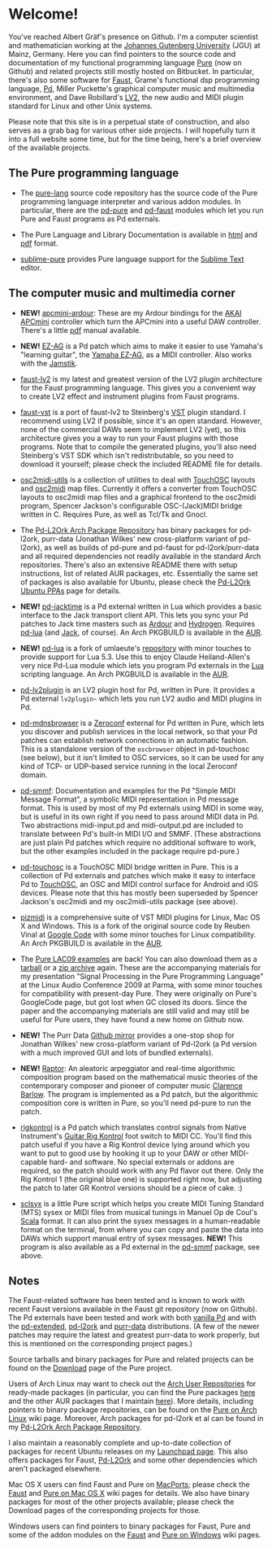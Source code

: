# Welcome!

You've reached Albert Gräf's presence on Github. I'm a computer scientist and
mathematician working at the [Johannes Gutenberg University][0] (JGU) at Mainz,
Germany. Here you can find pointers to the source code and documentation of my
functional programming language [Pure][1] (now on Github) and related projects
still mostly hosted on Bitbucket. In particular, there's also some software
for [Faust][5], Grame's functional dsp programming language, [Pd][7], Miller
Puckette's graphical computer music and multimedia environment, and Dave
Robillard's [LV2][11], the new audio and MIDI plugin standard for Linux and
other Unix systems.

Please note that this site is in a perpetual state of construction, and also
serves as a grab bag for various other side projects. I will hopefully turn it
into a full website some time, but for the time being, here's a brief overview
of the available projects.

## The Pure programming language

* The [pure-lang][2] source code repository has the source code of the Pure
  programming language interpreter and various addon modules. In particular,
  there are the [pd-pure](https://agraef.github.io/pure-docs/pd-pure.html) and
  [pd-faust](https://agraef.github.io/pure-docs/pd-faust.html) modules which let
  you run Pure and Faust programs as Pd externals.

* The Pure Language and Library Documentation is available in [html][3] and
  [pdf][4] format.

* [sublime-pure](https://bitbucket.org/agraef/sublime-pure) provides Pure
  language support for the [Sublime Text](http://www.sublimetext.com/) editor.

## The computer music and multimedia corner

* **NEW!** [apcmini-ardour](https://github.com/agraef/apcmini-ardour): These are my Ardour bindings for the [AKAI APCmini](http://www.akaipro.com/products/pad-controllers/apc-mini) controller which turn the APCmini into a useful DAW controller. There's a little [pdf](https://github.com/agraef/apcmini-ardour/blob/master/APCmini-Ardour.pdf) manual available.

* **NEW!** [EZ-AG](https://github.com/agraef/ez-ag) is a Pd patch which aims to make it easier to use Yamaha's "learning guitar", the [Yamaha EZ-AG](https://www.bhphotovideo.com/c/product/353860-REG/Yamaha_EZAG_EZ_AG_Self_Teaching_Guitar.html), as a MIDI controller. Also works with the [Jamstik](https://jamstik.com/).

* [faust-lv2](https://bitbucket.org/agraef/faust-lv2) is my latest and
  greatest version of the LV2 plugin architecture for the Faust programming
  language. This gives you a convenient way to create LV2 effect and
  instrument plugins from Faust programs.

* [faust-vst](https://bitbucket.org/agraef/faust-vst) is a port of
  faust-lv2 to Steinberg's [VST][19] plugin standard. I recommend using LV2 if
  possible, since it's an open standard. However, none of the commercial DAWs
  seem to implement LV2 (yet), so this architecture gives you a way to run
  your Faust plugins with those programs. Note that to compile the generated
  plugins, you'll also need Steinberg's VST SDK which isn't redistributable,
  so you need to download it yourself; please check the included README file
  for details.

* [osc2midi-utils](https://bitbucket.org/agraef/osc2midi-utils) is a
  collection of utilities to deal with [TouchOSC][12] layouts and
  [osc2midi][20] map files. Currently it offers a converter from TouchOSC
  layouts to osc2midi map files and a graphical frontend to the osc2midi
  program, Spencer Jackson's configurable OSC-(Jack)MIDI bridge written in C.
  Requires Pure, as well as Tcl/Tk and Gnocl.

* The [Pd-L2Ork Arch Package Repository](https://l2orkaur.bitbucket.io/)
  has binary packages for pd-l2ork, purr-data (Jonathan Wilkes' new
  cross-platform variant of pd-l2ork),
  as well as builds of pd-pure and pd-faust for pd-l2ork/purr-data and all
  required dependencies not readily available in the standard Arch
  repositories. There's also an extensive README there with setup
  instructions, list of related AUR packages, etc. Essentially the same set of
  packages is also available for Ubuntu, please check the
  [Pd-L2Ork Ubuntu PPAs](https://l2orkubuntu.bitbucket.io/) page for details.

* **NEW!** [pd-jacktime](https://github.com/agraef/pd-jacktime) is a Pd external written in Lua which provides a basic interface to the Jack transport client API. This lets you sync your Pd patches to Jack time masters such as [Ardour](https://ardour.org/) and [Hydrogen](http://hydrogen-music.org). Requires [pd-lua](https://github.com/agraef/pd-lua) (and [Jack](http://jackaudio.org/), of course). An Arch PKGBUILD is available in the [AUR](https://aur.archlinux.org/packages/pd-jacktime-git/).

* **NEW!** [pd-lua](https://github.com/agraef/pd-lua) is a fork of umlaeute's [repository](https://anonscm.debian.org/git/pkg-multimedia/pd-lua.git) with minor touches to provide support for Lua 5.3. Use this to enjoy Claude Heiland-Allen's very nice Pd-Lua module which lets you program Pd externals in the [Lua](http://www.lua.org/) scripting language. An Arch PKGBUILD is available in the [AUR](https://aur.archlinux.org/packages/pd-lua-git/).

* [pd-lv2plugin](https://bitbucket.org/agraef/pd-lv2plugin) is an LV2 plugin
  host for Pd, written in Pure. It provides a Pd external `lv2plugin~`
  which lets you run LV2 audio and MIDI plugins in Pd.

* [pd-mdnsbrowser](https://bitbucket.org/agraef/pd-mdnsbrowser) is a
  [Zeroconf](http://en.wikipedia.org/wiki/Zero-configuration_networking)
  external for Pd written in Pure, which lets you discover and publish
  services in the local network, so that your Pd patches can establish network
  connections in an automatic fashion. This is a standalone version of the
  `oscbrowser` object in pd-touchosc (see below), but it isn't limited to OSC
  services, so it can be used for any kind of TCP- or UDP-based service
  running in the local Zeroconf domain.

* [pd-smmf](https://bitbucket.org/agraef/pd-smmf): Documentation and
  examples for the Pd "Simple MIDI Message Format", a symbolic MIDI
  representation in Pd message format. This is used by most of my Pd externals
  using MIDI in some way, but is useful in its own right if you need to pass
  around MIDI data in Pd. Two abstractions midi-input.pd and midi-output.pd
  are included to translate between Pd's built-in MIDI I/O and SMMF. (These
  abstractions are just plain Pd patches which require no additional software
  to work, but the other examples included in the package require pd-pure.)

* [pd-touchosc](https://bitbucket.org/agraef/pd-touchosc) is a TouchOSC MIDI
  bridge written in Pure. This is a collection of Pd externals and patches
  which make it easy to interface Pd to [TouchOSC][12], an OSC and MIDI
  control surface for Android and iOS devices. Please note that this has
  mostly been superseded by Spencer Jackson's osc2midi and my osc2midi-utils
  package (see above).

* [pizmidi](https://bitbucket.org/agraef/pizmidi/) is a comprehensive
  suite of VST MIDI plugins for Linux, Mac OS X and Windows. This is a fork of
  the original source code by Reuben Vinal at [Google Code](https://code.google.com/archive/p/pizmidi/)
  with some minor touches for Linux compatibility. An Arch PKGBUILD is available
  in the [AUR](https://aur.archlinux.org/packages/pizmidi-git/).

* The [Pure LAC09 examples](https://github.com/agraef/pure-lac09) are back! You can also download them as a [tarball](https://github.com/agraef/pure-lac09/archive/1.0.tar.gz) or a [zip archive](https://github.com/agraef/pure-lac09/archive/1.0.zip) again. These are the accompanying materials for my presentation "Signal Processing in the Pure Programming Language" at the Linux Audio Conference 2009 at Parma, with some minor touches for compatibility with present-day Pure. They were originally on Pure's GoogleCode page, but got lost when GC closed its doors. Since the paper and the accompanying materials are still valid and may still be useful for Pure users, they have found a new home on Github now.

* **NEW!** The Purr Data [Github mirror][21] provides a one-stop shop for
  Jonathan Wilkes' new cross-platform variant of Pd-l2ork (a Pd version with a
  much improved GUI and lots of bundled externals).

* **NEW!** [Raptor](https://github.com/agraef/raptor): An aleatoric arpeggiator and real-time algorithmic composition program based on the mathematical music theories of the contemporary composer and pioneer of computer music [Clarence Barlow](https://en.wikipedia.org/wiki/Clarence_Barlow). The program is implemented as a Pd patch, but the algorithmic composition core is written in Pure, so you'll need pd-pure to run the patch.

* [rigkontrol](https://bitbucket.org/agraef/rigkontrol) is a Pd patch
  which translates control signals from Native Instrument's [Guitar Rig Kontrol](http://www.soundonsound.com/sos/sep04/articles/niguitar.htm#2)
  foot switch to MIDI CC. You'll find this patch useful if you have a Rig Kontrol
  device lying around which you want to put to good use by hooking it up to your
  DAW or other MIDI-capable hard- and software. No special externals or addons
  are required, so the patch should work with any Pd flavor out there. Only the
  Rig Kontrol 1 (the original blue one) is supported right now, but adjusting the
  patch to later GR Kontrol versions should be a piece of cake. :)

* [sclsyx](https://bitbucket.org/agraef/sclsyx) is a little Pure script which
  helps you create MIDI Tuning Standard (MTS) sysex or MIDI files from musical
  tunings in Manuel Op de Coul's [Scala](http://www.huygens-fokker.org/scala/)
  format. It can also print the sysex messages in a human-readable format on the
  terminal, from where you can copy and paste the data into DAWs which support
  manual entry of sysex messages. **NEW!** This program is also available as a
  Pd external in the [pd-smmf](https://bitbucket.org/agraef/pd-smmf) package,
  see above.

## Notes

The Faust-related software has been tested and is known to work with recent
Faust versions available in the Faust git repository (now on Github). The Pd
externals have been tested and work with both [vanilla Pd][8] and with
the [pd-extended][9], [pd-l2ork][10] and [purr-data][21] distributions. (A few
of the newer patches may require the latest and greatest purr-data to work
properly, but this is mentioned on the corresponding project pages.)

Source tarballs and binary packages for Pure and related projects can be found
on the [Download](https://github.com/agraef/pure-lang/releases) page of
the Pure project.

Users of Arch Linux may want to check out the [Arch User Repositories][13] for
ready-made packages (in particular, you can find the Pure packages
[here](https://aur.archlinux.org/packages/?SeB=m&K=pure-aur&PP=100) and the other
AUR packages that I maintain [here](https://aur.archlinux.org/packages/?SeB=m&K=aggraef&PP=100)).
More details, including pointers to binary package repositories, can be found on
the [Pure on Arch Linux][14] wiki page. Moreover, Arch packages for pd-l2ork et
al can be found in my [Pd-L2Ork Arch Package Repository](https://l2orkaur.bitbucket.io/).

I also maintain a reasonably complete and up-to-date collection of packages
for recent Ubuntu releases on my [Launchpad page][15]. This also offers packages
for Faust, [Pd-L2Ork](https://l2orkubuntu.bitbucket.io/)
and some other dependencies which aren't packaged elsewhere.

Mac OS X users can find Faust and Pure on [MacPorts][16]; please check
the [Faust][6] and [Pure on Mac OS X][17] wiki pages for details. We also have
binary packages for most of the other projects available; please check the
Download pages of the corresponding projects for those.

Windows users can find pointers to binary packages for Faust, Pure and some of
the addon modules on the [Faust][6] and [Pure on Windows][18] wiki pages.

[0]: https://www.uni-mainz.de/eng/index.php
[1]: https://agraef.github.io/pure-lang/
[2]: https://github.com/agraef/pure-lang
[3]: https://agraef.github.io/pure-docs/
[4]: https://agraef.github.io/pure-docs/puredoc.pdf
[5]: http://faust.grame.fr/
[6]: https://github.com/agraef/pure-lang/wiki/Faust
[7]: http://puredata.info/
[8]: http://puredata.info/downloads/pure-data
[9]: http://puredata.info/downloads/pd-extended
[10]: http://puredata.info/downloads/Pd-L2Ork
[11]: http://lv2plug.in/
[12]: http://hexler.net/software/touchosc
[13]: https://aur.archlinux.org/
[14]: https://github.com/agraef/pure-lang/wiki/ArchPackaging
[15]: https://launchpad.net/~dr-graef
[16]: http://www.macports.org/
[17]: https://github.com/agraef/pure-lang/wiki/PureOnMacOSX
[18]: https://github.com/agraef/pure-lang/wiki/PureOnWindows
[19]: http://www.steinberg.net/en/company/developers.html
[20]: https://github.com/ssj71/OSC2MIDI
[21]: https://agraef.github.io/purr-data/
